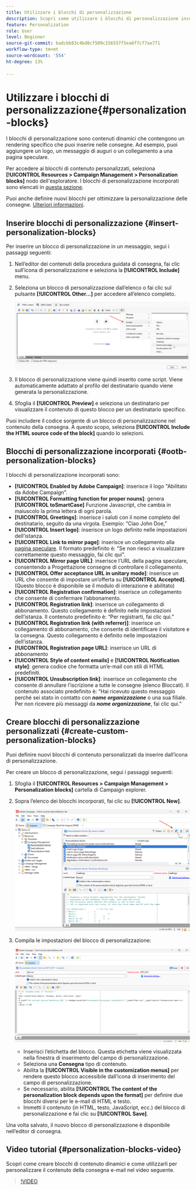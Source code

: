 ```yaml
---
title: Utilizzare i blocchi di personalizzazione
description: Scopri come utilizzare i blocchi di personalizzazione incorporati nel contenuto del messaggio
feature: Personalization
role: User
level: Beginner
source-git-commit: badcbb83c4bd0cf509c156557f5ea6f7cf7ae771
workflow-type: tm+mt
source-wordcount: '554'
ht-degree: 13%

---
```



# Utilizzare i blocchi di personalizzazione{#personalization-blocks}

I blocchi di personalizzazione sono contenuti dinamici che contengono un rendering specifico che puoi inserire nelle consegne. Ad esempio, puoi aggiungere un logo, un messaggio di auguri o un collegamento a una pagina speculare.

Per accedere ai blocchi di contenuto personalizzati, seleziona **[!UICONTROL Resources > Campaign Management > Personalization blocks]** nodo dell&#39;esploratore. I blocchi di personalizzazione incorporati sono elencati in [questa sezione](#ootb-personalization-blocks).

Puoi anche definire nuovi blocchi per ottimizzare la personalizzazione delle consegne. [Ulteriori informazioni](#create-custom-personalization-blocks).

## Inserire blocchi di personalizzazione {#insert-personalization-blocks}

Per inserire un blocco di personalizzazione in un messaggio, segui i passaggi seguenti:

1. Nell’editor dei contenuti della procedura guidata di consegna, fai clic sull’icona di personalizzazione e seleziona la **[!UICONTROL Include]** menu.
1. Seleziona un blocco di personalizzazione dall’elenco o fai clic sul pulsante **[!UICONTROL Other...]** per accedere all’elenco completo.

   ![](assets/perso-content-block.png)

1. Il blocco di personalizzazione viene quindi inserito come script. Viene automaticamente adattato al profilo del destinatario quando viene generata la personalizzazione.
1. Sfoglia il **[!UICONTROL Preview]** e seleziona un destinatario per visualizzare il contenuto di questo blocco per un destinatario specifico.

Puoi includere il codice sorgente di un blocco di personalizzazione nel contenuto della consegna. A questo scopo, seleziona **[!UICONTROL Include the HTML source code of the block]** quando lo selezioni.

## Blocchi di personalizzazione incorporati {#ootb-personalization-blocks}

I blocchi di personalizzazione incorporati sono:

* **[!UICONTROL Enabled by Adobe Campaign]**: inserisce il logo &quot;Abilitato da Adobe Campaign&quot;.
* **[!UICONTROL Formatting function for proper nouns]**: genera **[!UICONTROL toSmartCase]** Funzione Javascript, che cambia in maiuscolo la prima lettera di ogni parola.
* **[!UICONTROL Greetings]**: inserisce i saluti con il nome completo del destinatario, seguito da una virgola. Esempio: “Ciao John Doe,”
* **[!UICONTROL Insert logo]**: inserisce un logo definito nelle impostazioni dell’istanza.
* **[!UICONTROL Link to mirror page]**: inserisce un collegamento alla [pagina speculare](mirror-page.md). Il formato predefinito è: &quot;Se non riesci a visualizzare correttamente questo messaggio, fai clic qui&quot;.
* **[!UICONTROL Mirror page URL]**: inserisce l’URL della pagina speculare, consentendo a Progettazione consegne di controllare il collegamento.
* **[!UICONTROL Offer acceptance URL in unitary mode]**: inserisce un URL che consente di impostare un’offerta su **[!UICONTROL Accepted]**. (Questo blocco è disponibile se il modulo di interazione è abilitato)
* **[!UICONTROL Registration confirmation]**: inserisce un collegamento che consente di confermare l’abbonamento.
* **[!UICONTROL Registration link]**: inserisce un collegamento di abbonamento. Questo collegamento è definito nelle impostazioni dell’istanza. Il contenuto predefinito è: “Per registrarti, fai clic qui.”
* **[!UICONTROL Registration link (with referrer)]**: inserisce un collegamento di abbonamento, che consente di identificare il visitatore e la consegna. Questo collegamento è definito nelle impostazioni dell’istanza.
* **[!UICONTROL Registration page URL]**: inserisce un URL di abbonamento
* **[!UICONTROL Style of content emails]** e **[!UICONTROL Notification style]**: genera codice che formatta un’e-mail con stili di HTML predefiniti.
* **[!UICONTROL Unsubscription link]**: inserisce un collegamento che consente di annullare l’iscrizione a tutte le consegne (elenco Bloccati). Il contenuto associato predefinito è: “Hai ricevuto questo messaggio perché sei stato in contatto con ***nome organizzazione*** o una sua filiale. Per non ricevere più messaggi da ***nome organizzazione***, fai clic qui.”

## Creare blocchi di personalizzazione personalizzati {#create-custom-personalization-blocks}

Puoi definire nuovi blocchi di contenuto personalizzati da inserire dall’icona di personalizzazione.

Per creare un blocco di personalizzazione, segui i passaggi seguenti:

1. Sfoglia il **[!UICONTROL Resources > Campaign Management > Personalization blocks]** cartella di Campaign explorer.
1. Sopra l’elenco dei blocchi incorporati, fai clic su **[!UICONTROL New]**.

   ![](assets/perso-new-block.png)

1. Compila le impostazioni del blocco di personalizzazione:

   ![](assets/perso-custom-block.png)

   * Inserisci l’etichetta del blocco. Questa etichetta viene visualizzata nella finestra di inserimento del campo di personalizzazione.
   * Seleziona una **Consegna** tipo di contenuto.
   * Abilita la **[!UICONTROL Visible in the customization menus]** per rendere questo blocco accessibile dall’icona di inserimento del campo di personalizzazione.
   * Se necessario, abilita **[!UICONTROL The content of the personalization block depends upon the format]** per definire due blocchi diversi per le e-mail di HTML e testo.
   * Immetti il contenuto (in HTML, testo, JavaScript, ecc.) del blocco di personalizzazione e fai clic su **[!UICONTROL Save]**.

Una volta salvato, il nuovo blocco di personalizzazione è disponibile nell’editor di consegna.

## Video tutorial {#personalization-blocks-video}

Scopri come creare blocchi di contenuto dinamici e come utilizzarli per personalizzare il contenuto della consegna e-mail nel video seguente.

>[!VIDEO](https://video.tv.adobe.com/v/342088?quality=12)


